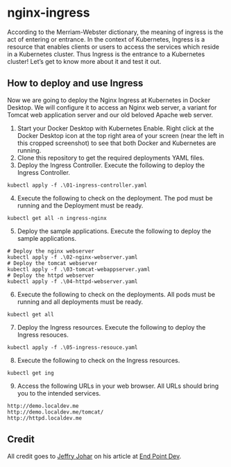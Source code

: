 # nginx-ingress

According to the Merriam-Webster dictionary, the meaning of ingress is the act of entering or entrance. In the context of Kubernetes, Ingress is a resource that enables clients or users to access the services which reside in a Kubernetes cluster. Thus Ingress is the entrance to a Kubernetes cluster! Let’s get to know more about it and test it out.

## How to deploy and use Ingress

Now we are going to deploy the Nginx Ingress at Kubernetes in Docker Desktop. We will configure it to access an Nginx web server, a variant for Tomcat web application server and our old beloved Apache web server.

 1. Start your Docker Desktop with Kubernetes Enable. Right click at the Docker Desktop icon at the top right area of your screen (near the left in this cropped screenshot) to see that both Docker and Kubernetes are running.
 2. Clone this repository to get the required deployments YAML files.
 3. Deploy the Ingress Controller. Execute the following to deploy the Ingress Controller.
 ```
 kubectl apply -f .\01-ingress-controller.yaml
 ```
 4. Execute the following to check on the deployment. The pod must be running and the Deployment must be ready.
 ```
 kubectl get all -n ingress-nginx
 ```
 5. Deploy the sample applications. Execute the following to deploy the sample applications.
 ```
 # Deploy the nginx webserver
 kubectl apply -f .\02-nginx-webserver.yaml
 # Deploy the tomcat webserver
 kubectl apply -f .\03-tomcat-webappserver.yaml
 # Deploy the httpd webserver
 kubectl apply -f .\04-httpd-webserver.yaml
 ```
 6. Execute the following to check on the deployments. All pods must be running and all deployments must be ready.
 ```
 kubectl get all
 ```
 7. Deploy the Ingress resources. Execute the following to deploy the Ingress resouces.
 ```
 kubectl apply -f .\05-ingress-resouce.yaml
 ```
 8. Execute the following to check on the Ingress resources.
 ```
 kubectl get ing
 ```
 9. Access the following URLs in your web browser. All URLs should bring you to the intended services.
 ```
 http://demo.localdev.me
 http://demo.localdev.me/tomcat/
 http://httpd.localdev.me
 ```

## Credit

All credit goes to [Jeffry Johar](https://github.com/aburayyanjeffry) on his article at [End Point Dev](https://www.endpointdev.com/blog/2022/10/knocking-on-kubernetes-door/).